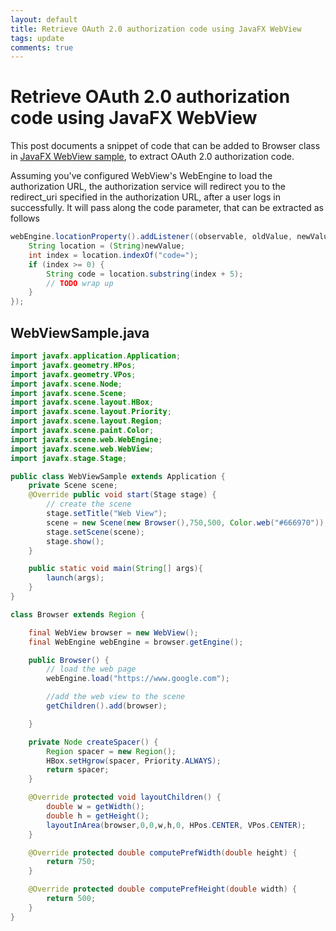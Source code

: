 ```yaml
---
layout: default
title: Retrieve OAuth 2.0 authorization code using JavaFX WebView
tags: update
comments: true
---
```

# Retrieve OAuth 2.0 authorization code using JavaFX WebView

This post documents a snippet of code that can be added to Browser class in [JavaFX WebView sample](#webviewsamplejava), to extract OAuth 2.0 authorization code.

Assuming you've configured WebView's WebEngine to load the authorization URL, the authorization service will redirect you to the redirect_uri specified in the authorization URL, after a user logs in successfully. It will pass along the code parameter, that can be extracted as follows

```java
webEngine.locationProperty().addListener((observable, oldValue, newValue) -> {
    String location = (String)newValue;
    int index = location.indexOf("code=");
    if (index >= 0) {
        String code = location.substring(index + 5);
        // TODO wrap up
    }
});
```

## WebViewSample.java

```java
import javafx.application.Application;
import javafx.geometry.HPos;
import javafx.geometry.VPos;
import javafx.scene.Node;
import javafx.scene.Scene;
import javafx.scene.layout.HBox;
import javafx.scene.layout.Priority;
import javafx.scene.layout.Region;
import javafx.scene.paint.Color;
import javafx.scene.web.WebEngine;
import javafx.scene.web.WebView;
import javafx.stage.Stage;

public class WebViewSample extends Application {
    private Scene scene;
    @Override public void start(Stage stage) {
        // create the scene
        stage.setTitle("Web View");
        scene = new Scene(new Browser(),750,500, Color.web("#666970"));
        stage.setScene(scene);
        stage.show();
    }

    public static void main(String[] args){
        launch(args);
    }
}

class Browser extends Region {

    final WebView browser = new WebView();
    final WebEngine webEngine = browser.getEngine();

    public Browser() {
        // load the web page
        webEngine.load("https://www.google.com");

        //add the web view to the scene
        getChildren().add(browser);

    }

    private Node createSpacer() {
        Region spacer = new Region();
        HBox.setHgrow(spacer, Priority.ALWAYS);
        return spacer;
    }

    @Override protected void layoutChildren() {
        double w = getWidth();
        double h = getHeight();
        layoutInArea(browser,0,0,w,h,0, HPos.CENTER, VPos.CENTER);
    }

    @Override protected double computePrefWidth(double height) {
        return 750;
    }

    @Override protected double computePrefHeight(double width) {
        return 500;
    }
}
```
